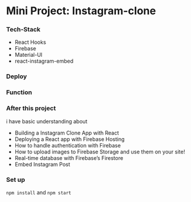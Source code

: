 # Mini Project: Instagram-clone

### Tech-Stack

- React Hooks
- Firebase
- Material-UI
- react-instagram-embed

### Deploy

### Function

### After this project

i have basic understanding about

- Building a Instagram Clone App with React
- Deploying a React app with Firebase Hosting
- How to handle authentication with Firebase
- How to upload images to Firebase Storage and use them on your site!
- Real-time database with Firebase’s Firestore
- Embed Instagram Post

### Set up

`npm install` and `npm start`

